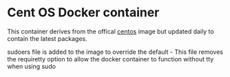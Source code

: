 # Cent OS Docker container


This container derives from the offical [centos](https://hub.docker.com/_/centos)
image but updated daily to contain the latest packages.

sudoers file is added to the image to override the default - This file removes the requiretty option
to allow the docker container to function without tty when using sudo
